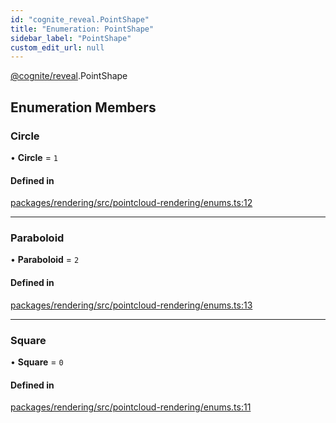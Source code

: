 ```yaml
---
id: "cognite_reveal.PointShape"
title: "Enumeration: PointShape"
sidebar_label: "PointShape"
custom_edit_url: null
---
```


[@cognite/reveal](../modules/cognite_reveal.md).PointShape

## Enumeration Members

### Circle

• **Circle** = ``1``

#### Defined in

[packages/rendering/src/pointcloud-rendering/enums.ts:12](https://github.com/cognitedata/reveal/blob/09f51630/viewer/packages/rendering/src/pointcloud-rendering/enums.ts#L12)

___

### Paraboloid

• **Paraboloid** = ``2``

#### Defined in

[packages/rendering/src/pointcloud-rendering/enums.ts:13](https://github.com/cognitedata/reveal/blob/09f51630/viewer/packages/rendering/src/pointcloud-rendering/enums.ts#L13)

___

### Square

• **Square** = ``0``

#### Defined in

[packages/rendering/src/pointcloud-rendering/enums.ts:11](https://github.com/cognitedata/reveal/blob/09f51630/viewer/packages/rendering/src/pointcloud-rendering/enums.ts#L11)
